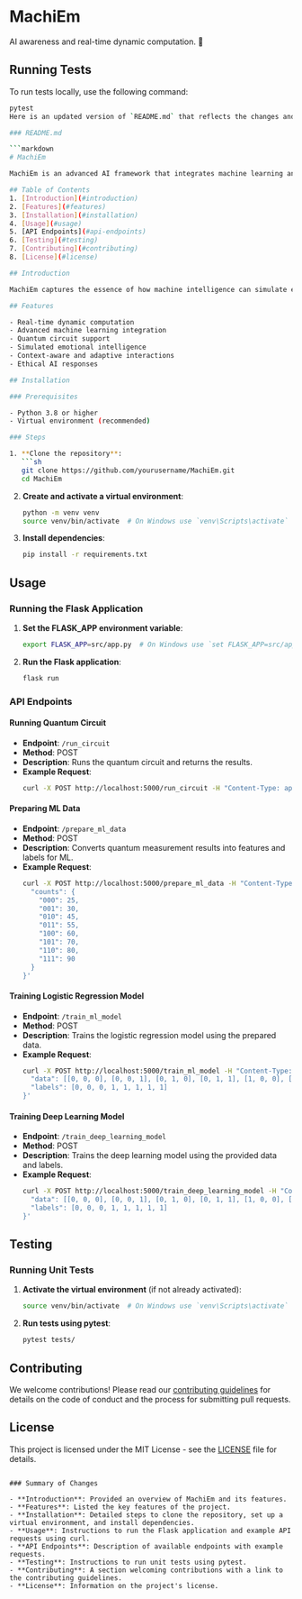 # MachiEm

AI awareness and real-time dynamic computation. 🤖

## Running Tests

To run tests locally, use the following command:

```bash
pytest
Here is an updated version of `README.md` that reflects the changes and provides detailed instructions on how to set up and run the project:

### README.md

```markdown
# MachiEm

MachiEm is an advanced AI framework that integrates machine learning and quantum circuits to simulate emotional intelligence, aiming to enhance interactions and understanding.

## Table of Contents
1. [Introduction](#introduction)
2. [Features](#features)
3. [Installation](#installation)
4. [Usage](#usage)
5. [API Endpoints](#api-endpoints)
6. [Testing](#testing)
7. [Contributing](#contributing)
8. [License](#license)

## Introduction

MachiEm captures the essence of how machine intelligence can simulate emotional states and responses to enhance interactions and understanding. It combines the power of machine learning and quantum computing to achieve a new level of AI performance and capability.

## Features

- Real-time dynamic computation
- Advanced machine learning integration
- Quantum circuit support
- Simulated emotional intelligence
- Context-aware and adaptive interactions
- Ethical AI responses

## Installation

### Prerequisites

- Python 3.8 or higher
- Virtual environment (recommended)

### Steps

1. **Clone the repository**:
   ```sh
   git clone https://github.com/yourusername/MachiEm.git
   cd MachiEm
   ```

2. **Create and activate a virtual environment**:
   ```sh
   python -m venv venv
   source venv/bin/activate  # On Windows use `venv\Scripts\activate`
   ```

3. **Install dependencies**:
   ```sh
   pip install -r requirements.txt
   ```

## Usage

### Running the Flask Application

1. **Set the FLASK_APP environment variable**:
   ```sh
   export FLASK_APP=src/app.py  # On Windows use `set FLASK_APP=src/app.py`
   ```

2. **Run the Flask application**:
   ```sh
   flask run
   ```

### API Endpoints

#### Running Quantum Circuit

- **Endpoint**: `/run_circuit`
- **Method**: POST
- **Description**: Runs the quantum circuit and returns the results.
- **Example Request**:
  ```sh
  curl -X POST http://localhost:5000/run_circuit -H "Content-Type: application/json" -d '{}'
  ```

#### Preparing ML Data

- **Endpoint**: `/prepare_ml_data`
- **Method**: POST
- **Description**: Converts quantum measurement results into features and labels for ML.
- **Example Request**:
  ```sh
  curl -X POST http://localhost:5000/prepare_ml_data -H "Content-Type: application/json" -d '{
    "counts": {
      "000": 25,
      "001": 30,
      "010": 45,
      "011": 55,
      "100": 60,
      "101": 70,
      "110": 80,
      "111": 90
    }
  }'
  ```

#### Training Logistic Regression Model

- **Endpoint**: `/train_ml_model`
- **Method**: POST
- **Description**: Trains the logistic regression model using the prepared data.
- **Example Request**:
  ```sh
  curl -X POST http://localhost:5000/train_ml_model -H "Content-Type: application/json" -d '{
    "data": [[0, 0, 0], [0, 0, 1], [0, 1, 0], [0, 1, 1], [1, 0, 0], [1, 0, 1], [1, 1, 0], [1, 1, 1]],
    "labels": [0, 0, 0, 1, 1, 1, 1, 1]
  }'
  ```

#### Training Deep Learning Model

- **Endpoint**: `/train_deep_learning_model`
- **Method**: POST
- **Description**: Trains the deep learning model using the provided data and labels.
- **Example Request**:
  ```sh
  curl -X POST http://localhost:5000/train_deep_learning_model -H "Content-Type: application/json" -d '{
    "data": [[0, 0, 0], [0, 0, 1], [0, 1, 0], [0, 1, 1], [1, 0, 0], [1, 0, 1], [1, 1, 0], [1, 1, 1]],
    "labels": [0, 0, 0, 1, 1, 1, 1, 1]
  }'
  ```

## Testing

### Running Unit Tests

1. **Activate the virtual environment** (if not already activated):
   ```sh
   source venv/bin/activate  # On Windows use `venv\Scripts\activate`
   ```

2. **Run tests using pytest**:
   ```sh
   pytest tests/
   ```

## Contributing

We welcome contributions! Please read our [contributing guidelines](CONTRIBUTING.md) for details on the code of conduct and the process for submitting pull requests.

## License

This project is licensed under the MIT License - see the [LICENSE](LICENSE) file for details.
```

### Summary of Changes

- **Introduction**: Provided an overview of MachiEm and its features.
- **Features**: Listed the key features of the project.
- **Installation**: Detailed steps to clone the repository, set up a virtual environment, and install dependencies.
- **Usage**: Instructions to run the Flask application and example API requests using curl.
- **API Endpoints**: Description of available endpoints with example requests.
- **Testing**: Instructions to run unit tests using pytest.
- **Contributing**: A section welcoming contributions with a link to the contributing guidelines.
- **License**: Information on the project's license.
